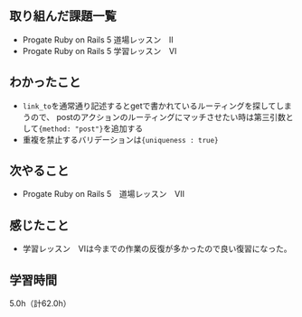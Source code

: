## 取り組んだ課題一覧
- Progate Ruby on Rails 5  道場レッスン　II
- Progate Ruby on Rails 5  学習レッスン　VI

## わかったこと
- `link_to`を通常通り記述するとgetで書かれているルーティングを探してしまうので、
  postのアクションのルーティングにマッチさせたい時は第三引数として`{method: "post"}`を追加する
- 重複を禁止するバリデーションは`{uniqueness : true}`

## 次やること
- Progate Ruby on Rails 5　道場レッスン　VII

## 感じたこと
- 学習レッスン　VIは今までの作業の反復が多かったので良い復習になった。　

## 学習時間
5.0h（計62.0h）
